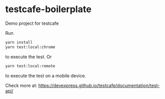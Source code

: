 # testcafe-boilerplate
Demo project for testcafe

Run
  ```bash
  yarn install
  yarn test:local:chrome
  ```
to execute the test. Or

  ```bash
  yarn test:local:remote
  ```
to execute the test on a mobile device.

Check more at: https://devexpress.github.io/testcafe/documentation/test-api/
